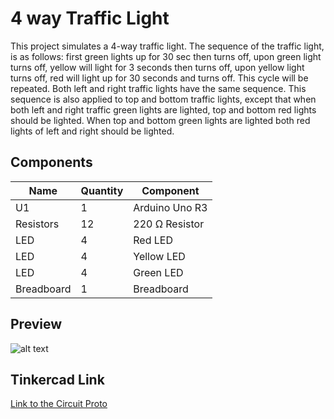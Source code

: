 # 4 way Traffic Light

This project simulates a 4-way traffic light. The sequence of the traffic light, is as follows: first green lights up for 30 sec then turns off, upon green light turns off, yellow will light for 3 seconds then turns off, upon yellow light turns off, red will light up for 30 seconds and turns off. This cycle will be repeated. Both left and right traffic lights have the same sequence. This sequence is also applied to top and bottom traffic lights, except that when both left and right traffic green lights are lighted, top and bottom red lights should be lighted. When top and bottom green lights are lighted both red lights of left and right should be lighted.




## Components

| Name          | Quantity | Component           |
| ------------- | -------- | ------------------- |
| U1            | 1        | Arduino Uno R3      |
| Resistors | 12        | 220 Ω Resistor |
| LED           | 4       | Red LED             |
| LED           | 4       | Yellow LED             |
| LED           | 4       | Green LED             |
| Breadboard | 1        | Breadboard |



## Preview

![alt text](https://raw.githubusercontent.com/zarexalvindaria/pembeds-projects/main/exercise-2-4-way-traffic-light/img/traffic-light-preview.gif "LED Dimmer Preview")



## Tinkercad Link

[Link to the Circuit Proto](https://www.tinkercad.com/things/k6dcyBNQuvZ-copy-of-4-way-traffic-light-v2-zarexalvindaria/editel)

